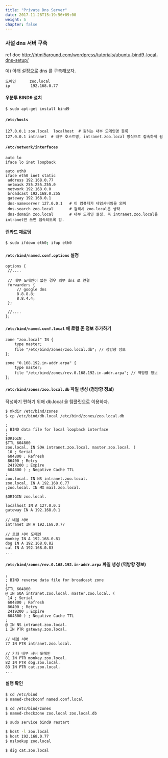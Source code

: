 ```yaml
---
title: "Private Dns Server"
date: 2017-11-28T15:19:56+09:00
weight: 5
chapter: false
---
```


### 사설 dns 서버 구축

ref doc
http://html5around.com/wordpress/tutorials/ubuntu-bind9-local-dns-setup/

예) 아래 설정으로 dns 를 구축해보자.
```raw
도메인      zoo.local
ip         192.168.0.77
```

#### 우분투 BIND9 설치
```sh
$ sudo apt-get install bind9
```

#### `/etc/hosts`
```raw
127.0.0.1 zoo.local  localhost  # 원하는 내부 도메인명 등록
127.0.0.1 intranet  # 내부 호스트명, intranet.zoo.local 방식으로 접속하게 됨
```

#### `/etc/network/interfaces`
```raw
auto lo
iface lo inet loopback
 
auto eth0
iface eth0 inet static
 address 192.168.0.77       
 netmask 255.255.255.0
 network 192.168.0.0
 broadcast 192.168.0.255
 gateway 192.168.0.1 
 dns-nameserver 127.0.0.1   # 이 컴퓨터가 네임서버임을 의미
 dns-search zoo.local       # 검색시 zoo.local은 생략
 dns-domain zoo.local       # 내부 도메인 설정. 즉 intranet.zoo.local을 intranet만 쓰면 접속되도록 함.
```

#### 랜카드 재로딩
```bash
$ sudo ifdown eth0; ifup eth0
```

#### `/etc/bind/named.conf.options` 설정
```raw
options {
 //....

 // 내부 도메인이 없는 경우 외부 dns 로 연결
 forwarders {
     // google dns
     8.8.8.8;
     8.8.4.4;
 };

 //....
};
```

#### `/etc/bind/named.conf.local` 에 로컬 존 정보 추가하기
```raw
zone "zoo.local" IN {
    type master;
    file "/etc/bind/zones/zoo.local.db"; // 정방향 정보
};

zone "0.168.192.in-addr.arpa" {
    type master;
    file "/etc/bind/zones/rev.0.168.192.in-addr.arpa"; // 역방향 정보
};
```

#### `/etc/bind/zones/zoo.local.db` 파일 생성 (정방향 정보)
작성하기 편하기 위해 db.local 을 템플릿으로 이용하자.
```bash
$ mkdir /etc/bind/zones
$ cp /etc/bind/db.local /etc/bind/zones/zoo.local.db
```

```raw
;
; BIND data file for local loopback interface
;
$ORIGIN .
$TTL 604800
zoo.local. IN SOA intranet.zoo.local. master.zoo.local. (
 10 ; Serial
 604800 ; Refresh
 86400 ; Retry
 2419200 ; Expire
 604800 ) ; Negative Cache TTL
;
zoo.local. IN NS intranet.zoo.local.
zoo.local. IN A 192.168.0.77
;zoo.local. IN MX mail.zoo.local.
 
$ORIGIN zoo.local.
 
localhost IN A 127.0.0.1
gateway IN A 192.168.0.1

// 네임 서버
intranet IN A 192.168.0.77

// 로컬 서버 도메인
monkey IN A 192.168.0.81
dog IN A 192.168.0.82
cat IN A 192.168.0.83
...
```

#### `/etc/bind/zones/rev.0.168.192.in-addr.arpa` 파일 생성 (역방향 정보)
```raw
;
; BIND reverse data file for broadcast zone
;
$TTL 604800
@ IN SOA intranet.zoo.local. master.zoo.local. (
 14 ; Serial
 604800 ; Refresh
 86400 ; Retry
 2419200 ; Expire
 604800 ) ; Negative Cache TTL
;
@ IN NS intranet.zoo.local.
1 IN PTR gateway.zoo.local.

// 네임 서버
77 IN PTR intranet.zoo.local.

// 기타 내부 서버 도메인
81 IN PTR monkey.zoo.local.
82 IN PTR dog.zoo.local.
83 IN PTR cat.zoo.local.
...
```

#### 실행 확인 
```bash
$ cd /etc/bind
$ named-checkconf named.conf.local

$ cd /etc/bind/zones
$ named-checkzone zoo.local zoo.local.db

$ sudo service bind9 restart

$ host -l zoo.local
$ host 192.168.0.77
$ nslookup zoo.local

$ dig cat.zoo.local 
```